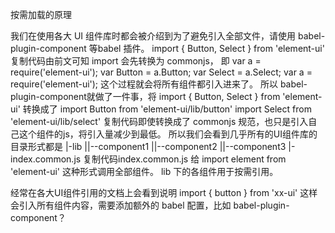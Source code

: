 按需加载的原理

我们在使用各大 UI 组件库时都会被介绍到为了避免引入全部文件，请使用 babel-plugin-component 等babel 插件。
import { Button, Select } from 'element-ui'
复制代码由前文可知 import 会先转换为 commonjs， 即
var a = require('element-ui');
var Button = a.Button;
var Select = a.Select;
var a = require('element-ui'); 这个过程就会将所有组件都引入进来了。
所以 babel-plugin-component就做了一件事，将 import { Button, Select } from 'element-ui' 转换成了
import Button from 'element-ui/lib/button'
import Select from 'element-ui/lib/select'
复制代码即使转换成了 commonjs 规范，也只是引入自己这个组件的js，将引入量减少到最低。
所以我们会看到几乎所有的UI组件库的目录形式都是
|-lib
||--component1
||--component2
||--component3
|-index.common.js
复制代码index.common.js 给 import element from 'element-ui' 这种形式调用全部组件。
lib 下的各组件用于按需引用。

经常在各大UI组件引用的文档上会看到说明 import { button } from 'xx-ui' 这样会引入所有组件内容，需要添加额外的 babel 配置，比如 babel-plugin-component？